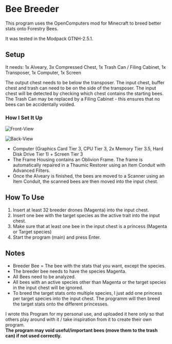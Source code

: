 # Bee Breeder

This program uses the OpenComputers mod for Minecraft to breed better stats onto Forestry Bees.

It was tested in the Modpack GTNH-2.5.1.

## Setup

It needs: 1x Alveary, 3x Compressed Chest, 1x Trash Can / Filing Cabinet, 1x Transposer, 1x Computer, 1x Screen

The output chest needs to be below the transposer. The input chest, buffer chest and trash can need to be on the side of the transposer. The input chest will be detected by checking which chest contains the starting bees. The Trash Can may be replaced by a Filing Cabinet - this ensures that no bees can be accidentally voided.

### How I Set It Up

![Front-View](https://github.com/Glordir/OpenComputers-BeeBreeder/assets/14185727/71766b0a-bf9a-4edb-8b56-a2d4f20ced56)

![Back-View](https://github.com/Glordir/OpenComputers-BeeBreeder/assets/14185727/ffb902d4-cc8b-4689-9b84-7960de01e630)

- Computer (Graphics Card Tier 3, CPU Tier 3, 2x Memory Tier 3.5, Hard Disk Drive Tier 1) + Screen Tier 3
- The Frame Housing contains an Oblivion Frame. The frame is automatically repaired in a Thaumic Restorer using an Item Conduit with Advanced Filters.
- Once the Alveary is finished, the bees are moved to a Scanner using an Item Conduit, the scanned bees are then moved into the input chest.

## How To Use

1. Insert at least 32 breeder drones (Magenta) into the input chest.
2. Insert one bee with the target species as the active trait into the input chest.
3. Make sure that at least one bee in the input chest is a princess (Magenta or Target species)
4. Start the program (main) and press Enter.

## Notes

- Breeder Bee = The bee with the stats that you want, except the species.
- The breeder bee needs to have the species Magenta.
- All Bees need to be analyzed.
- All bees with an active species other than Magenta or the target species in the input chest will be ignored.
- To breed the target stats onto multiple species, I just add one princess per target species into the input chest. The programm will then breed the target stats onto the different princesses.


I wrote this Program for my personal use, and uploaded it here only so that others play around with it / take inspiration from it to create their own program.  
**The program may void useful/important bees (move them to the trash can) if not used correctly.**
